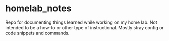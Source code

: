 # homelab_notes
Repo for documenting things learned while working on my home lab.
Not intended to be a how-to or other type of instructional.
Mostly stray config or code snippets and commands.